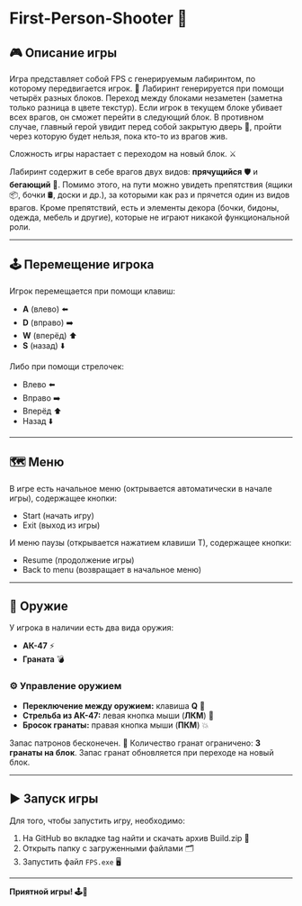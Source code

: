 # First-Person-Shooter 🚀

## 🎮 Описание игры

Игра представляет собой FPS с генерируемым лабиринтом, по которому передвигается игрок. 🧩 Лабиринт генерируется при помощи четырёх разных блоков. Переход между блоками незаметен (заметна только разница в цвете текстур). Если игрок в текущем блоке убивает всех врагов, он сможет перейти в следующий блок. В противном случае, главный герой увидит перед собой закрытую дверь 🚪, пройти через которую будет нельзя, пока кто-то из врагов жив.

Сложность игры нарастает с переходом на новый блок. ⚔️

Лабиринт содержит в себе врагов двух видов: **прячущийся** 🛡️ и **бегающий** 🏃. Помимо этого, на пути можно увидеть препятствия (ящики 📦, бочки 🛢️, доски и др.), за которыми как раз и прячется один из видов врагов. Кроме препятствий, есть и элементы декора (бочки, бидоны, одежда, мебель и другие), которые не играют никакой функциональной роли.

---

## 🕹️ Перемещение игрока

Игрок перемещается при помощи клавиш:
- **A** (влево)  ⬅️
- **D** (вправо) ➡️
- **W** (вперёд) ⬆️
- **S** (назад)  ⬇️

Либо при помощи стрелочек:
- Влево  ⬅️
- Вправо ➡️
- Вперёд ⬆️
- Назад  ⬇️

---

## 🗺️ Меню

В игре есть начальное меню (октрывается автоматически в начале игры), содержащее кнопки:
- Start (начать игру)
- Exit (выход из игры)

И меню паузы (открывается нажатием клавиши Т), содержащее кнопки:
- Resume (продолжение игры)
- Back to menu (возвращает в начальное меню)

---

## 🔫 Оружие

У игрока в наличии есть два вида оружия:
- **АК-47** ⚡
- **Граната** 💣

### ⚙️ Управление оружием
- **Переключение между оружием:** клавиша **Q** 🔄
- **Стрельба из АК-47:** левая кнопка мыши (**ЛКМ**) 🎯
- **Бросок гранаты:** правая кнопка мыши (**ПКМ**) 💥

Запас патронов бесконечен. 🔄 Количество гранат ограничено: **3 гранаты на блок**. Запас гранат обновляется при переходе на новый блок.

---

## ▶️ Запуск игры

Для того, чтобы запустить игру, необходимо:
1. На GitHub во вкладке tag найти и скачать архив Build.zip 📂
2. Открыть папку с загруженными файлами 🗂️
3. Запустить файл `FPS.exe` 🖥️
---

**Приятной игры! 🕹️🎉**
